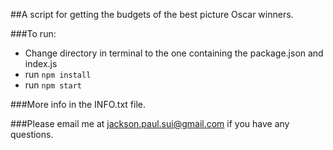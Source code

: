 ##A script for getting the budgets of the best picture Oscar winners.

###To run:
* Change directory in terminal to the one containing the package.json and index.js
* run `npm install`
* run `npm start`

###More info in the INFO.txt file.

###Please email me at jackson.paul.sui@gmail.com if you have any questions.
